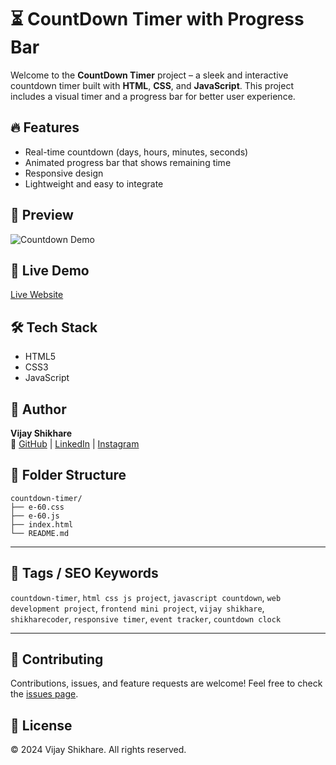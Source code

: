 # ⏳ CountDown Timer with Progress Bar

Welcome to the **CountDown Timer** project – a sleek and interactive countdown timer built with **HTML**, **CSS**, and **JavaScript**. This project includes a visual timer and a progress bar for better user experience.

## 🔥 Features

- Real-time countdown (days, hours, minutes, seconds)
- Animated progress bar that shows remaining time
- Responsive design
- Lightweight and easy to integrate

## 📸 Preview

![Countdown Demo](https://github.com/user-attachments/assets/demo-countdown.gif)

## 🚀 Live Demo

[Live Website](https://vijayshikhare.github.io/countdown-timer/) <!-- Replace with actual URL -->

## 🛠️ Tech Stack

- HTML5
- CSS3
- JavaScript

## 🧠 Author

**Vijay Shikhare**  
🔗 [GitHub](https://github.com/vijayshikhare) | [LinkedIn](https://www.linkedin.com/in/vijayshikhare) | [Instagram](https://www.instagram.com/iamvijayshikhare)

## 📂 Folder Structure

```
countdown-timer/
├── e-60.css
├── e-60.js
├── index.html
└── README.md
```

---

## 📌 Tags / SEO Keywords

`countdown-timer`, `html css js project`, `javascript countdown`, `web development project`, `frontend mini project`, `vijay shikhare`, `shikharecoder`, `responsive timer`, `event tracker`, `countdown clock`

---

## 🤝 Contributing

Contributions, issues, and feature requests are welcome! Feel free to check the [issues page](https://github.com/vijayshikhare/countdown-timer/issues).

## 📄 License

© 2024 Vijay Shikhare. All rights reserved.
